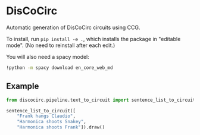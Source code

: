 # DisCoCirc

Automatic generation of DisCoCirc circuits using CCG.

To install, run `pip install -e .`,
which installs the package in "editable mode".
(No need to reinstall after each edit.)

You will also need a spacy model:
```bash
!python -m spacy download en_core_web_md 
```

## Example

```python
from discocirc.pipeline.text_to_circuit import sentence_list_to_circuit

sentence_list_to_circuit([
    "Frank hangs Claudio",
    "Harmonica shoots Snakey",
    "Harmonica shoots Frank"]).draw()
```
